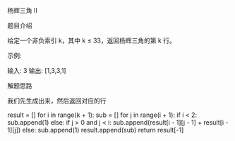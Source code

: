 杨辉三角 II

题目介绍

给定一个非负索引 k，其中 k ≤ 33，返回杨辉三角的第 k 行。

示例:

输入: 3
输出: [1,3,3,1]

解题思路

我们先生成出来，然后返回对应的行

result = []
for i in range(k + 1):
	sub = []
	for j in range(i + 1):
		if i < 2:
			sub.append(1)
		else:
			if j > 0 and j < i:
				sub.append(result[i - 1][j - 1] + result[i - 1][j])
			else:
				sub.append(1)
	result.append(sub)
return result[-1]
